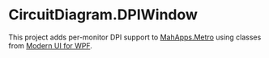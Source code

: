 # CircuitDiagram.DPIWindow

This project adds per-monitor DPI support to [MahApps.Metro](https://github.com/MahApps/MahApps.Metro) using classes from [Modern UI for WPF](https://github.com/firstfloorsoftware/mui).
